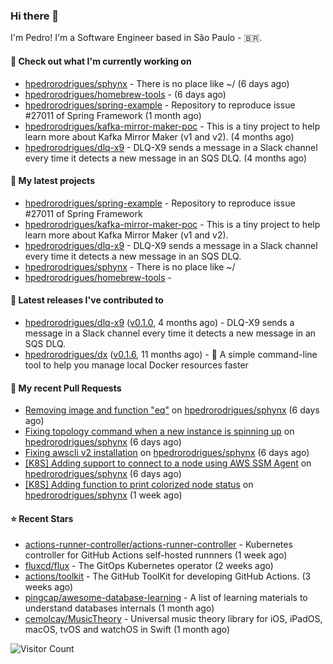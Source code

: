 ### Hi there 👋

I'm Pedro! I'm a Software Engineer based in São Paulo - 🇧🇷.

#### 👷 Check out what I'm currently working on

- [hpedrorodrigues/sphynx](https://github.com/hpedrorodrigues/sphynx) - There is no place like ~/ (6 days ago)
- [hpedrorodrigues/homebrew-tools](https://github.com/hpedrorodrigues/homebrew-tools) -  (6 days ago)
- [hpedrorodrigues/spring-example](https://github.com/hpedrorodrigues/spring-example) - Repository to reproduce issue #27011 of Spring Framework (1 month ago)
- [hpedrorodrigues/kafka-mirror-maker-poc](https://github.com/hpedrorodrigues/kafka-mirror-maker-poc) - This is a tiny project to help learn more about Kafka Mirror Maker (v1 and v2). (4 months ago)
- [hpedrorodrigues/dlq-x9](https://github.com/hpedrorodrigues/dlq-x9) - DLQ-X9 sends a message in a Slack channel every time it detects a new message in an SQS DLQ. (4 months ago)

#### 🌱 My latest projects

- [hpedrorodrigues/spring-example](https://github.com/hpedrorodrigues/spring-example) - Repository to reproduce issue #27011 of Spring Framework
- [hpedrorodrigues/kafka-mirror-maker-poc](https://github.com/hpedrorodrigues/kafka-mirror-maker-poc) - This is a tiny project to help learn more about Kafka Mirror Maker (v1 and v2).
- [hpedrorodrigues/dlq-x9](https://github.com/hpedrorodrigues/dlq-x9) - DLQ-X9 sends a message in a Slack channel every time it detects a new message in an SQS DLQ.
- [hpedrorodrigues/sphynx](https://github.com/hpedrorodrigues/sphynx) - There is no place like ~/
- [hpedrorodrigues/homebrew-tools](https://github.com/hpedrorodrigues/homebrew-tools) - 

#### 🔭 Latest releases I've contributed to

- [hpedrorodrigues/dlq-x9](https://github.com/hpedrorodrigues/dlq-x9) ([v0.1.0](https://github.com/hpedrorodrigues/dlq-x9/releases/tag/v0.1.0), 4 months ago) - DLQ-X9 sends a message in a Slack channel every time it detects a new message in an SQS DLQ.
- [hpedrorodrigues/dx](https://github.com/hpedrorodrigues/dx) ([v0.1.6](https://github.com/hpedrorodrigues/dx/releases/tag/v0.1.6), 11 months ago) - :whale: A simple command-line tool to help you manage local Docker resources faster

#### 🔨 My recent Pull Requests

- [Removing image and function &#34;eq&#34;](https://github.com/hpedrorodrigues/sphynx/pull/139) on [hpedrorodrigues/sphynx](https://github.com/hpedrorodrigues/sphynx) (6 days ago)
- [Fixing topology command when a new instance is spinning up](https://github.com/hpedrorodrigues/sphynx/pull/138) on [hpedrorodrigues/sphynx](https://github.com/hpedrorodrigues/sphynx) (6 days ago)
- [Fixing awscli v2 installation](https://github.com/hpedrorodrigues/sphynx/pull/137) on [hpedrorodrigues/sphynx](https://github.com/hpedrorodrigues/sphynx) (6 days ago)
- [[K8S] Adding support to connect to a node using AWS SSM Agent](https://github.com/hpedrorodrigues/sphynx/pull/136) on [hpedrorodrigues/sphynx](https://github.com/hpedrorodrigues/sphynx) (6 days ago)
- [[K8S] Adding function to print colorized node status](https://github.com/hpedrorodrigues/sphynx/pull/135) on [hpedrorodrigues/sphynx](https://github.com/hpedrorodrigues/sphynx) (1 week ago)

#### ⭐ Recent Stars

- [actions-runner-controller/actions-runner-controller](https://github.com/actions-runner-controller/actions-runner-controller) - Kubernetes controller for GitHub Actions self-hosted runnners (1 week ago)
- [fluxcd/flux](https://github.com/fluxcd/flux) - The GitOps Kubernetes operator (2 weeks ago)
- [actions/toolkit](https://github.com/actions/toolkit) - The GitHub ToolKit for developing GitHub Actions. (3 weeks ago)
- [pingcap/awesome-database-learning](https://github.com/pingcap/awesome-database-learning) - A list of learning materials to understand databases internals (1 month ago)
- [cemolcay/MusicTheory](https://github.com/cemolcay/MusicTheory) - Universal music theory library for iOS, iPadOS, macOS, tvOS and watchOS in Swift (1 month ago)

![Visitor Count](https://komarev.com/ghpvc/?username=hpedrorodrigues&color=blueviolet)
